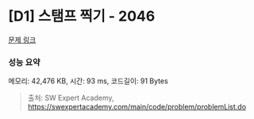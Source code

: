 # [D1] 스탬프 찍기 - 2046 

[문제 링크](https://swexpertacademy.com/main/code/problem/problemDetail.do?contestProbId=AV5QKdT6AyYDFAUq) 

### 성능 요약

메모리: 42,476 KB, 시간: 93 ms, 코드길이: 91 Bytes



> 출처: SW Expert Academy, https://swexpertacademy.com/main/code/problem/problemList.do